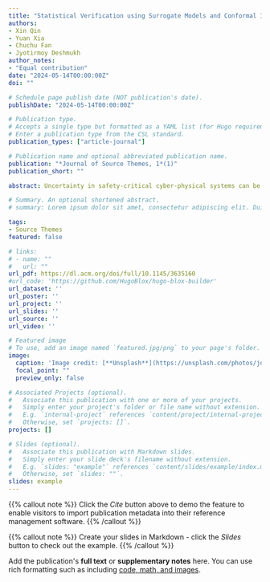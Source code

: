 ```yaml
---
title: "Statistical Verification using Surrogate Models and Conformal Inference and a Comparison with Risk-Aware Verification"
authors:
- Xin Qin
- Yuan Xia
- Chuchu Fan
- Jyotirmoy Deshmukh
author_notes:
- "Equal contribution"
date: "2024-05-14T00:00:00Z"
doi: ""

# Schedule page publish date (NOT publication's date).
publishDate: "2024-05-14T00:00:00Z"

# Publication type.
# Accepts a single type but formatted as a YAML list (for Hugo requirements).
# Enter a publication type from the CSL standard.
publication_types: ["article-journal"]

# Publication name and optional abbreviated publication name.
publication: "*Journal of Source Themes, 1*(1)"
publication_short: ""

abstract: Uncertainty in safety-critical cyber-physical systems can be modeled using a finite number of parameters or parameterized input signals. Given a system specification in Signal Temporal Logic (STL), we would like to verify that for all (infinite) values of the model parameters/input signals, the system satisfies its specification. Unfortunately, this problem is undecidable in general. Statistical model checking (SMC) offers a solution by providing guarantees on the correctness of CPS models by statistically reasoning on model simulations. We propose a new approach for statistical verification of CPS models for user-provided distribution on the model parameters. Our technique uses model simulations to learn surrogate models, and uses conformal inference to provide probabilistic guarantees on the satisfaction of a given STL property. Additionally, we can provide prediction intervals containing the quantitative satisfaction values of the given STL property for any user-specified confidence level. We compare this prediction interval with the interval we get using risk estimation procedures. We also propose a refinement procedure based on Gaussian Process (GP)-based surrogate models for obtaining fine-grained probabilistic guarantees over sub-regions in the parameter space. This in turn enables the CPS designer to choose assured validity domains in the parameter space for safety-critical applications. Finally, we demonstrate the efficacy of our technique on several CPS models.

# Summary. An optional shortened abstract.
# summary: Lorem ipsum dolor sit amet, consectetur adipiscing elit. Duis posuere tellus ac convallis placerat. Proin tincidunt magna sed ex sollicitudin condimentum.

tags:
- Source Themes
featured: false

# links:
# - name: ""
#   url: ""
url_pdf: https://dl.acm.org/doi/full/10.1145/3635160
#url_code: 'https://github.com/HugoBlox/hugo-blox-builder'
url_dataset: ''
url_poster: ''
url_project: ''
url_slides: ''
url_source: ''
url_video: ''

# Featured image
# To use, add an image named `featured.jpg/png` to your page's folder. 
image:
  caption: 'Image credit: [**Unsplash**](https://unsplash.com/photos/jdD8gXaTZsc)'
  focal_point: ""
  preview_only: false

# Associated Projects (optional).
#   Associate this publication with one or more of your projects.
#   Simply enter your project's folder or file name without extension.
#   E.g. `internal-project` references `content/project/internal-project/index.md`.
#   Otherwise, set `projects: []`.
projects: []

# Slides (optional).
#   Associate this publication with Markdown slides.
#   Simply enter your slide deck's filename without extension.
#   E.g. `slides: "example"` references `content/slides/example/index.md`.
#   Otherwise, set `slides: ""`.
slides: example
---
```


{{% callout note %}}
Click the *Cite* button above to demo the feature to enable visitors to import publication metadata into their reference management software.
{{% /callout %}}

{{% callout note %}}
Create your slides in Markdown - click the *Slides* button to check out the example.
{{% /callout %}}

Add the publication's **full text** or **supplementary notes** here. You can use rich formatting such as including [code, math, and images](https://docs.hugoblox.com/content/writing-markdown-latex/).

